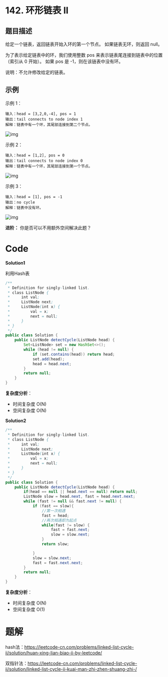 # 142. 环形链表 II

## 题目描述

给定一个链表，返回链表开始入环的第一个节点。 如果链表无环，则返回 null。

为了表示给定链表中的环，我们使用整数 pos 来表示链表尾连接到链表中的位置（索引从 0 开始）。 如果 pos 是 -1，则在该链表中没有环。

说明：不允许修改给定的链表。



## 示例

示例 1：

```
输入：head = [3,2,0,-4], pos = 1
输出：tail connects to node index 1
解释：链表中有一个环，其尾部连接到第二个节点。

```

![img](https://assets.leetcode-cn.com/aliyun-lc-upload/uploads/2018/12/07/circularlinkedlist.png)


示例 2：

```
输入：head = [1,2], pos = 0
输出：tail connects to node index 0
解释：链表中有一个环，其尾部连接到第一个节点。
```

![img](https://assets.leetcode-cn.com/aliyun-lc-upload/uploads/2018/12/07/circularlinkedlist_test2.png)

示例 3：

```
输入：head = [1], pos = -1
输出：no cycle
解释：链表中没有环。
```

![img](https://assets.leetcode-cn.com/aliyun-lc-upload/uploads/2018/12/07/circularlinkedlist_test3.png)






**进阶：**
你是否可以不用额外空间解决此题？

# Code

**Solution1**

利用Hash表

```java
/**
 * Definition for singly-linked list.
 * class ListNode {
 *     int val;
 *     ListNode next;
 *     ListNode(int x) {
 *         val = x;
 *         next = null;
 *     }
 * }
 */
public class Solution {
    public ListNode detectCycle(ListNode head) {
        Set<ListNode> set = new HashSet<>();
        while (head != null) {
            if (set.contains(head)) return head;
            set.add(head);
            head = head.next;
        }
        return null;
    }
}
```

**复杂度分析**：

- 时间复杂度 O(N)
- 空间复杂度 O(N)



**Solution2**

```java
/**
 * Definition for singly-linked list.
 * class ListNode {
 *     int val;
 *     ListNode next;
 *     ListNode(int x) {
 *         val = x;
 *         next = null;
 *     }
 * }
 */
public class Solution {
    public ListNode detectCycle(ListNode head) {
        if(head == null || head.next == null) return null;
        ListNode slow = head.next, fast = head.next.next;
        while (fast != null && fast.next != null) {
            if (fast == slow){
                //第一次相遇
                fast = head;
                //再次相遇即为起点
                while(fast != slow) {
                    fast = fast.next;
                    slow = slow.next;    
                }
                return slow;

            }
            slow = slow.next;
            fast = fast.next.next;
        }
        return null;
    }
}
```

**复杂度分析**：

- 时间复杂度 O(N)
- 空间复杂度 O(1)

# 题解

hash法：https://leetcode-cn.com/problems/linked-list-cycle-ii/solution/huan-xing-lian-biao-ii-by-leetcode/ 

双指针法：https://leetcode-cn.com/problems/linked-list-cycle-ii/solution/linked-list-cycle-ii-kuai-man-zhi-zhen-shuang-zhi-/